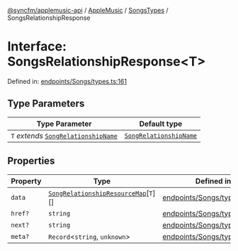 [@syncfm/applemusic-api](../../../../../../globals.md) / [AppleMusic](../../../index.md) / [SongsTypes](../index.md) / SongsRelationshipResponse

# Interface: SongsRelationshipResponse\<T\>

Defined in: [endpoints/Songs/types.ts:161](https://github.com/sync-fm/applemusic-api/blob/a6a8471d4d51a41f6bd8af9d95c8abf0126e10f4/src/endpoints/Songs/types.ts#L161)

## Type Parameters

| Type Parameter | Default type |
| ------ | ------ |
| `T` *extends* [`SongRelationshipName`](../type-aliases/SongRelationshipName.md) | [`SongRelationshipName`](../type-aliases/SongRelationshipName.md) |

## Properties

| Property | Type | Defined in |
| ------ | ------ | ------ |
| <a id="data"></a> `data` | [`SongRelationshipResourceMap`](../type-aliases/SongRelationshipResourceMap.md)\[`T`\][] | [endpoints/Songs/types.ts:164](https://github.com/sync-fm/applemusic-api/blob/a6a8471d4d51a41f6bd8af9d95c8abf0126e10f4/src/endpoints/Songs/types.ts#L164) |
| <a id="href"></a> `href?` | `string` | [endpoints/Songs/types.ts:165](https://github.com/sync-fm/applemusic-api/blob/a6a8471d4d51a41f6bd8af9d95c8abf0126e10f4/src/endpoints/Songs/types.ts#L165) |
| <a id="next"></a> `next?` | `string` | [endpoints/Songs/types.ts:166](https://github.com/sync-fm/applemusic-api/blob/a6a8471d4d51a41f6bd8af9d95c8abf0126e10f4/src/endpoints/Songs/types.ts#L166) |
| <a id="meta"></a> `meta?` | `Record`\<`string`, `unknown`\> | [endpoints/Songs/types.ts:167](https://github.com/sync-fm/applemusic-api/blob/a6a8471d4d51a41f6bd8af9d95c8abf0126e10f4/src/endpoints/Songs/types.ts#L167) |
